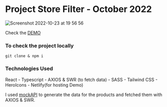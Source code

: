 # Project Store Filter - October 2022

![Screenshot 2022-10-23 at 19 56 56](https://user-images.githubusercontent.com/71289091/197408138-3c04592e-8a28-4521-9f30-e7123a00f1a9.png)

Check the [DEMO](https://steady-sherbet-6b99d9.netlify.app/)

### To check the project locally
``git clone & npm i``

### Technologies Used
React - Typescript - AXIOS & SWR (to fetch data) - SASS - Tailwind CSS - HeroIcons - Netlify(for hosting Demo)

I used [mockAPI](https://mockapi.io/docs) to generate the data for the products and fetched them with AXIOS & SWR.
